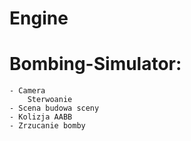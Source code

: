 # Engine

# Bombing-Simulator:

    - Camera 
        Sterwoanie
    - Scena budowa sceny
    - Kolizja AABB
    - Zrzucanie bomby